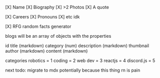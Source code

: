 [X] Name
[X] Biography
[X] >2 Photos
[X] A quote

[X] Careers
[X] Pronouns
[X] etc idk

[X] RFG
random facts generator

blogs will be an array
of objects with the properties

id
title (markdown)
category (num)
description (markdown)
thumbnail
author (markdown)
content (markdown)

categories
robotics = 1
coding = 2
web dev = 3
reactjs = 4
discord.js = 5

next todo:
migrate to mdx potentially because this thing rn is pain


